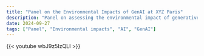 ```yaml
---
title: "Panel on the Environmental Impacts of GenAI at XYZ Paris"
description: "Panel on assessing the environmental impact of generative AI: challenges & opportunities at [XYZ Paris](https://www.xyzparis.xyz/)"
date: 2024-09-27
tags: ["Panel", "Environmental impacts", "AI", "GenAI"]
---
```


{{< youtube wbJ9z5IzQLI >}}
